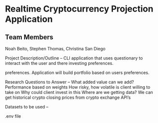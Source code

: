 # Realtime Cryptocurrency Projection Application

## Team Members
Noah Beito, Stephen Thomas, Christina San Diego

Project Description/Outline – CLI application that uses questionary to interact with the  user and there investing preferences.

preferences.  Application will build portfolio based on users preferences.

Research Questions to Answer – 
What added value can we add?
	Performance based on weights
	How risky, how volatile is client willing to take on
	Why could client invest in this
Where are we getting data?
	We can get historical crypto closing prices from crypto exchange API’s

Datasets to be used – 

.env file